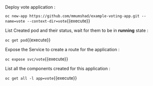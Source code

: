
Deploy vote application : 


`oc new-app https://github.com/mmumshad/example-voting-app.git --name=vote --context-dir=vote`{{execute}}


List Created pod and their status, wait for them to be in **running** state :

`oc get pod`{{execute}}

Expose the Service to create a route for the application : 


`oc expose svc/vote`{{execute}}


List all the components created for this application : 


`oc get all -l app=vote`{{execute}}


